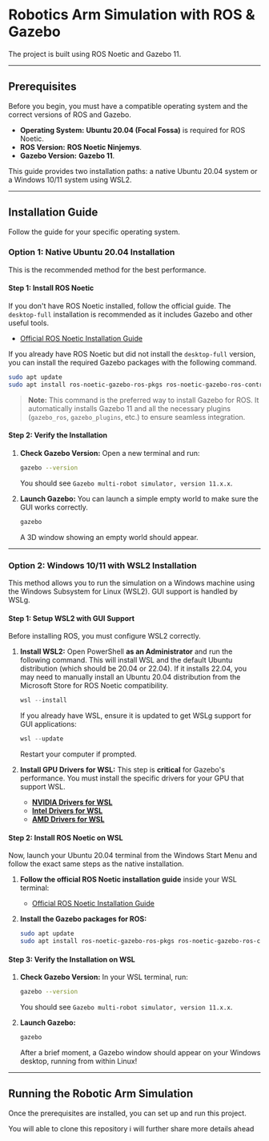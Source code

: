 # Robotics Arm Simulation with ROS & Gazebo

The project is built using ROS Noetic and Gazebo 11.


---

## Prerequisites

Before you begin, you must have a compatible operating system and the correct versions of ROS and Gazebo.

*   **Operating System:** **Ubuntu 20.04 (Focal Fossa)** is required for ROS Noetic.
*   **ROS Version:** **ROS Noetic Ninjemys**.
*   **Gazebo Version:** **Gazebo 11**.

This guide provides two installation paths: a native Ubuntu 20.04 system or a Windows 10/11 system using WSL2.

---

## Installation Guide

Follow the guide for your specific operating system.

### **Option 1: Native Ubuntu 20.04 Installation**

This is the recommended method for the best performance.

#### **Step 1: Install ROS Noetic**

If you don't have ROS Noetic installed, follow the official guide. The `desktop-full` installation is recommended as it includes Gazebo and other useful tools.

*   [Official ROS Noetic Installation Guide](http://wiki.ros.org/noetic/Installation/Ubuntu)

If you already have ROS Noetic but did not install the `desktop-full` version, you can install the required Gazebo packages with the following command.

```bash
sudo apt update
sudo apt install ros-noetic-gazebo-ros-pkgs ros-noetic-gazebo-ros-control
```
> **Note:** This command is the preferred way to install Gazebo for ROS. It automatically installs Gazebo 11 and all the necessary plugins (`gazebo_ros`, `gazebo_plugins`, etc.) to ensure seamless integration.

#### **Step 2: Verify the Installation**

1.  **Check Gazebo Version:**
    Open a new terminal and run:
    ```bash
    gazebo --version
    ```
    You should see `Gazebo multi-robot simulator, version 11.x.x`.

2.  **Launch Gazebo:**
    You can launch a simple empty world to make sure the GUI works correctly.
    ```bash
    gazebo
    ```
    A 3D window showing an empty world should appear.

---

### **Option 2: Windows 10/11 with WSL2 Installation**

This method allows you to run the simulation on a Windows machine using the Windows Subsystem for Linux (WSL2). GUI support is handled by WSLg.

#### **Step 1: Setup WSL2 with GUI Support**

Before installing ROS, you must configure WSL2 correctly.

1.  **Install WSL2:**
    Open PowerShell **as an Administrator** and run the following command. This will install WSL and the default Ubuntu distribution (which should be 20.04 or 22.04). If it installs 22.04, you may need to manually install an Ubuntu 20.04 distribution from the Microsoft Store for ROS Noetic compatibility.
    ```powershell
    wsl --install
    ```
    If you already have WSL, ensure it is updated to get WSLg support for GUI applications:
    ```powershell
    wsl --update
    ```
    Restart your computer if prompted.

2.  **Install GPU Drivers for WSL:**
    This step is **critical** for Gazebo's performance. You must install the specific drivers for your GPU that support WSL.
    *   [**NVIDIA Drivers for WSL**](https://developer.nvidia.com/cuda/wsl)
    *   [**Intel Drivers for WSL**](https://www.intel.com/content/www/us/en/support/articles/000058387/graphics.html)
    *   [**AMD Drivers for WSL**](https://www.amd.com/en/support/kb/release-notes/rn-rad-win-wsl-support)

#### **Step 2: Install ROS Noetic on WSL**

Now, launch your Ubuntu 20.04 terminal from the Windows Start Menu and follow the exact same steps as the native installation.

1.  **Follow the official ROS Noetic installation guide** inside your WSL terminal:
    *   [Official ROS Noetic Installation Guide](http://wiki.ros.org/noetic/Installation/Ubuntu)

2.  **Install the Gazebo packages for ROS:**
    ```bash
    sudo apt update
    sudo apt install ros-noetic-gazebo-ros-pkgs ros-noetic-gazebo-ros-control
    ```

#### **Step 3: Verify the Installation on WSL**

1.  **Check Gazebo Version:**
    In your WSL terminal, run:
    ```bash
    gazebo --version
    ```
    You should see `Gazebo multi-robot simulator, version 11.x.x`.

2.  **Launch Gazebo:**
    ```bash
    gazebo
    ```
    After a brief moment, a Gazebo window should appear on your Windows desktop, running from within Linux!

---

## **Running the Robotic Arm Simulation**

Once the prerequisites are installed, you can set up and run this project.

You will able to clone this repository i will further share more details ahead
